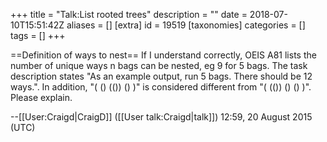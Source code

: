 +++
title = "Talk:List rooted trees"
description = ""
date = 2018-07-10T15:51:42Z
aliases = []
[extra]
id = 19519
[taxonomies]
categories = []
tags = []
+++

==Definition of ways to nest==
If I understand correctly, OEIS A81 lists the number of unique ways n bags can be nested, eg 9 for 5 bags. The task description states "As an example output, run 5 bags. There should be 12 ways.". In addition, "( () (()) () )" is considered different from "( (()) () () )". Please explain.

--[[User:Craigd|CraigD]] ([[User talk:Craigd|talk]]) 12:59, 20 August 2015‎ (UTC)
